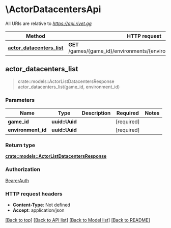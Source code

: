 # \ActorDatacentersApi

All URIs are relative to *https://api.rivet.gg*

Method | HTTP request | Description
------------- | ------------- | -------------
[**actor_datacenters_list**](ActorDatacentersApi.md#actor_datacenters_list) | **GET** /games/{game_id}/environments/{environment_id}/datacenters | 



## actor_datacenters_list

> crate::models::ActorListDatacentersResponse actor_datacenters_list(game_id, environment_id)


### Parameters


Name | Type | Description  | Required | Notes
------------- | ------------- | ------------- | ------------- | -------------
**game_id** | **uuid::Uuid** |  | [required] |
**environment_id** | **uuid::Uuid** |  | [required] |

### Return type

[**crate::models::ActorListDatacentersResponse**](ActorListDatacentersResponse.md)

### Authorization

[BearerAuth](../README.md#BearerAuth)

### HTTP request headers

- **Content-Type**: Not defined
- **Accept**: application/json

[[Back to top]](#) [[Back to API list]](../README.md#documentation-for-api-endpoints) [[Back to Model list]](../README.md#documentation-for-models) [[Back to README]](../README.md)

